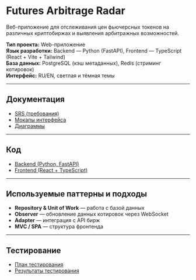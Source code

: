 # Futures Arbitrage Radar

Веб-приложение для отслеживания цен фьючерсных токенов на различных криптобиржах и выявления арбитражных возможностей.

**Тип проекта:** Web-приложение  
**Язык разработки:** Backend — Python (FastAPI), Frontend — TypeScript (React + Vite + Tailwind)  
**База данных:** PostgreSQL (кэш метаданных), Redis (стриминг котировок)  
**Интерфейс:** RU/EN, светлая и тёмная темы  

---

## Документация

- [SRS (требования)](docs/SRS.md)  
- [Мокапы интерфейса](docs/mockups/)  
- [Диаграммы](docs/diagrams/)  

---

## Код

- [Backend (Python, FastAPI)](code/backend/)  
- [Frontend (React + TypeScript)](code/frontend/)  

---

## Используемые паттерны и подходы

- **Repository & Unit of Work** — работа с базой данных  
- **Observer** — обновление данных котировок через WebSocket  
- **Adapter** — интеграция с API бирж  
- **MVC / SPA** — структура фронтенда  

---

## Тестирование

- [План тестирования](docs/Test_plan.md)  
- [Результаты тестирования](docs/Test_results.md)  
